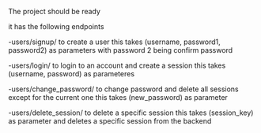 The project should be ready

it has the following endpoints 

-users/signup/ to create a user
 this takes (username, password1, password2) as parameters with password 2 being confirm password
 
-users/login/ to login to an account and create a session
  this takes (username, password) as parameteres
 
-users/change_password/ to change password and delete all sessions except for the current one
  this takes (new_password) as parameter 
  
-users/delete_session/ to delete a specific session
  this takes (session_key) as parameter and deletes a specific session from the backend
 



